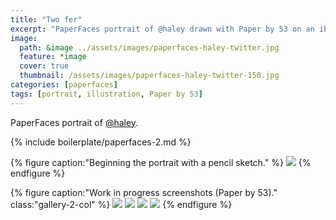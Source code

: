```yaml
---
title: "Two fer"
excerpt: "PaperFaces portrait of @haley drawn with Paper by 53 on an iPad."
image: 
  path: &image ../assets/images/paperfaces-haley-twitter.jpg 
  feature: *image
  cover: true
  thumbnail: /assets/images/paperfaces-haley-twitter-150.jpg
categories: [paperfaces]
tags: [portrait, illustration, Paper by 53]
---
```


PaperFaces portrait of [@haley](https://twitter.com/haley).

{% include boilerplate/paperfaces-2.md %}

{% figure caption:"Beginning the portrait with a pencil sketch." %}
[![](/assets/images/paperfaces-haley-process-1-750.jpg)](/assets/images/paperfaces-haley-process-1-lg.jpg)
{% endfigure %}

{% figure caption:"Work in progress screenshots (Paper by 53)." class:"gallery-2-col" %}
[![](/assets/images/paperfaces-haley-process-2-600.jpg)](/assets/images/paperfaces-haley-process-2-lg.jpg)
[![](/assets/images/paperfaces-haley-process-3-600.jpg)](/assets/images/paperfaces-haley-process-3-lg.jpg)
[![](/assets/images/paperfaces-haley-process-4-600.jpg)](/assets/images/paperfaces-haley-process-4-lg.jpg)
[![](/assets/images/paperfaces-haley-process-5-600.jpg)](/assets/images/paperfaces-haley-process-5-lg.jpg)
{% endfigure %}
